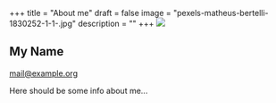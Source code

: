 +++
title = "About me"
draft = false
image = "pexels-matheus-bertelli-1830252-1-1-.jpg"
description = ""
+++
![](/img/default-author.jpg)

## My Name

mail@example.org

Here should be some info about me...